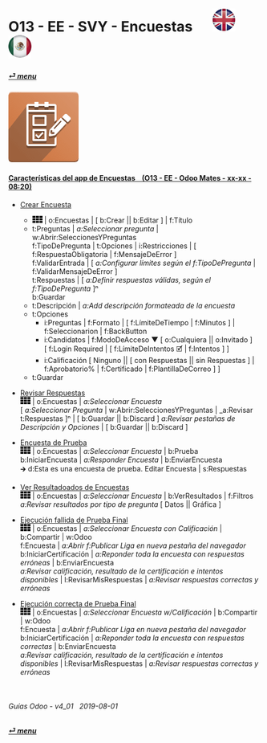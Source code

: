 # O13 - EE - SVY - Encuestas &nbsp;&nbsp;&nbsp;&nbsp; [![en-uk](/doc/img/en-uk_flag_button_small.png)](/en-uk/o13/ee/svy/en-uk-o13-ee-svy-survey-guides.md) [ ![es-mx](/doc/img/es-mx_flag_button_small.png)](/es-mx/o13/ee/svy/es-mx-o13-ee-svy-survey-guides.md)
#### [_&#x23CE; menu_](/es-mx/o13/ee/es-mx-o13-ee-guides-menu.md)  
### ![svy](/doc/img/survey.png)

#### [Características del app de Encuestas &nbsp;&nbsp; (O13 - EE - Odoo Mates - xx-xx - 08:20)](https://youtube.com/embed/hFTR26TL0gA?autoplay=1&start=0&end=0&rel=0&nocount)<br>

- [Crear Encuesta](https://youtube.com/embed/hFTR26TL0gA?autoplay=1&start=0&end=1m14s&rel=0)  
  - ![apps](/doc/img/apps.png) | o:Encuestas | \[ b:Crear || b:Editar \] | f:Título  
  - t:Preguntas | _a:Seleccionar pregunta_ | w:Abrir:SeleccionesYPreguntas  
    f:TipoDePregunta | t:Opciones | i:Restricciones | \[ f:RespuestaObligatoria | f:MensajeDeError \]  
    f:ValidarEntrada | \[ _a:Configurar límites según el f:TipoDePregunta_ | f:ValidarMensajeDeError \]  
    t:Respuestas | \[ _a:Definir respuestas válidas, según el f:TipoDePregunta_ ]&#x207F;  
    b:Guardar  
  - t:Descripción | _a:Add descripción formateada de la encuesta_  
  - t:Opciones  
    - i:Preguntas | f:Formato | \[ f:LímiteDeTiempo | f:Minutos ] | f:Seleccionarion | f:BackButton  
    - i:Candidatos | f:ModoDeAcceso &#x25BC; \[ o:Cualquiera || o:Invitado \]  
      \[ f:Login Required | \[ f:LímiteDeIntentos &#x1F5F9; | f:Intentos \] \]  
    - i:Calificación \[ Ninguno || \[ con Respuestas || sin Respuestas \] | f:Aprobatorio% | f:Certificado | f:PlantillaDeCorreo \] \]  
  - t:Guardar  

- [Revisar Respuestas](https://youtube.com/embed/hFTR26TL0gA?autoplay=1&start=5m22ss&end=6m24s&rel=0)  
  ![apps](/doc/img/apps.png) | o:Encuestas | _a:Seleccionar Encuesta_  
  \[ _a:Seleccionar Pregunta_ | w:Abrir:SeleccionesYPreguntas | _a:Revisar t:Respuestas \]&#x207F; | \[ b:Guardar || b:Discard \]
  _a:Revisar pestañas de Descripción y Opciones_ | \[ b:Guardar || b:Discard \]
  
- [Encuesta de Prueba](https://youtube.com/embed/hFTR26TL0gA?autoplay=1&start=1m15s&end=2m28s&rel=0)  
  ![apps](/doc/img/apps.png) | o:Encuestas | _a:Seleccionar Encuesta_ | b:Prueba  
  b:IniciarEncuesta |  _a:Responder Encuesta_ | b:EnviarEncuesta  
  &#x1F872; d:Esta es una encuesta de prueba. Editar Encuesta | s:Respuestas  

- [Ver Resultadoados de Encuestas](https://youtube.com/embed/hFTR26TL0gA?autoplay=1&start=2m28ss&end=2m55s&rel=0)   
  ![apps](/doc/img/apps.png) | o:Encuestas | _a:Seleccionar Encuesta_ | b:VerResultados | f:Filtros  
  _a:Revisar resultados por tipo de pregunta_ \[ Datos || Gráfica ]  

- [Ejecución fallida de Prueba Final](https://youtube.com/embed/hFTR26TL0gA?autoplay=1&start=3m24s&end=4m30s&rel=0)  
  ![apps](/doc/img/apps.png) | o:Encuestas | _a:Seleccionar Encuesta con Calificación_ | b:Compartir | w:Odoo  
  f:Encuesta | _a:Abrir f:Publicar Liga en nueva pestaña del navegador_  
  b:IniciarCertificación | _a:Reponder toda la encuesta con respuestas erróneas_ | b:EnviarEncuesta  
  _a:Revisar calificación, resultado de la certificación e intentos disponibles_ | l:RevisarMisRespuestas | _a:Revisar respuestas correctas y erróneas_  
  
- [Ejecución correcta de Prueba Final](https://youtube.com/embed/hFTR26TL0gA?autoplay=1&start=7m13s&end=0&rel=0)  
  ![apps](/doc/img/apps.png) | o:Encuestas | _a:Seleccionar Encuesta w/Calificación_ | b:Compartir | w:Odoo  
  f:Encuesta | _a:Abrir f:Publicar Liga en nueva pestaña del navegador_  
  b:IniciarCertificación | _a:Reponder toda la encuesta con respuestas correctas_ | b:EnviarEncuesta  
  _a:Revisar calificación, resultado de la certificación e intentos disponibles_ | l:RevisarMisRespuestas | _a:Revisar respuestas correctas y erróneas_  

<br>

###### Guías Odoo - v4_01 &nbsp; 2019-08-01  
**[_&#x23CE; menu_](/es-mx/o13/ee/es-mx-o13-ee-guides-menu.md)**  
